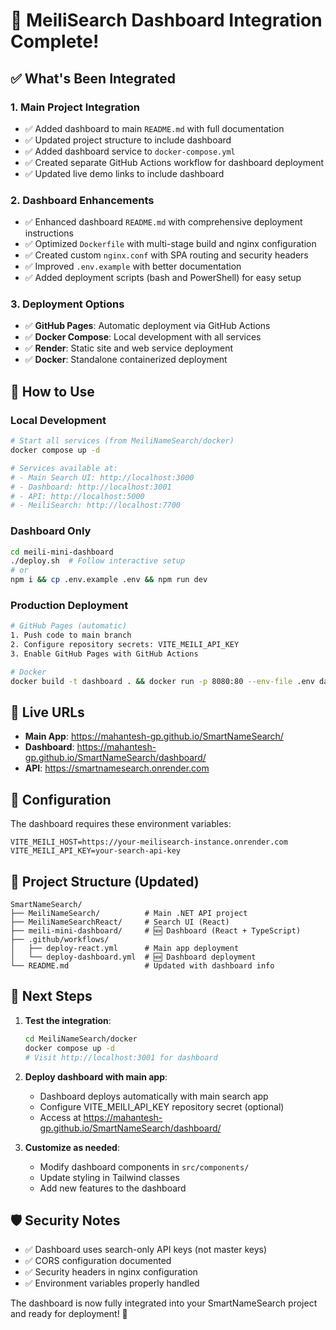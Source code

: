 # 🎉 MeiliSearch Dashboard Integration Complete!

## ✅ What's Been Integrated

### 1. **Main Project Integration**
- ✅ Added dashboard to main `README.md` with full documentation
- ✅ Updated project structure to include dashboard
- ✅ Added dashboard service to `docker-compose.yml`
- ✅ Created separate GitHub Actions workflow for dashboard deployment
- ✅ Updated live demo links to include dashboard

### 2. **Dashboard Enhancements**  
- ✅ Enhanced dashboard `README.md` with comprehensive deployment instructions
- ✅ Optimized `Dockerfile` with multi-stage build and nginx configuration
- ✅ Created custom `nginx.conf` with SPA routing and security headers
- ✅ Improved `.env.example` with better documentation
- ✅ Added deployment scripts (bash and PowerShell) for easy setup

### 3. **Deployment Options**
- ✅ **GitHub Pages**: Automatic deployment via GitHub Actions
- ✅ **Docker Compose**: Local development with all services
- ✅ **Render**: Static site and web service deployment
- ✅ **Docker**: Standalone containerized deployment

## 🚀 How to Use

### Local Development
```bash
# Start all services (from MeiliNameSearch/docker)
docker compose up -d

# Services available at:
# - Main Search UI: http://localhost:3000
# - Dashboard: http://localhost:3001  
# - API: http://localhost:5000
# - MeiliSearch: http://localhost:7700
```

### Dashboard Only
```bash
cd meili-mini-dashboard
./deploy.sh  # Follow interactive setup
# or
npm i && cp .env.example .env && npm run dev
```

### Production Deployment
```bash
# GitHub Pages (automatic)
1. Push code to main branch
2. Configure repository secrets: VITE_MEILI_API_KEY
3. Enable GitHub Pages with GitHub Actions

# Docker
docker build -t dashboard . && docker run -p 8080:80 --env-file .env dashboard
```

## 🌟 Live URLs
- **Main App**: https://mahantesh-gp.github.io/SmartNameSearch/
- **Dashboard**: https://mahantesh-gp.github.io/SmartNameSearch/dashboard/
- **API**: https://smartnamesearch.onrender.com

## 🔧 Configuration
The dashboard requires these environment variables:
```
VITE_MEILI_HOST=https://your-meilisearch-instance.onrender.com
VITE_MEILI_API_KEY=your-search-api-key
```

## 📁 Project Structure (Updated)
```
SmartNameSearch/
├── MeiliNameSearch/          # Main .NET API project
├── MeiliNameSearchReact/     # Search UI (React)
├── meili-mini-dashboard/     # 🆕 Dashboard (React + TypeScript)
├── .github/workflows/
│   ├── deploy-react.yml      # Main app deployment
│   └── deploy-dashboard.yml  # 🆕 Dashboard deployment
└── README.md                 # Updated with dashboard info
```

## 🎯 Next Steps

1. **Test the integration**:
   ```bash
   cd MeiliNameSearch/docker
   docker compose up -d
   # Visit http://localhost:3001 for dashboard
   ```

2. **Deploy dashboard with main app**:
   - Dashboard deploys automatically with main search app
   - Configure VITE_MEILI_API_KEY repository secret (optional)
   - Access at https://mahantesh-gp.github.io/SmartNameSearch/dashboard/

3. **Customize as needed**:
   - Modify dashboard components in `src/components/`
   - Update styling in Tailwind classes
   - Add new features to the dashboard

## 🛡️ Security Notes
- ✅ Dashboard uses search-only API keys (not master keys)
- ✅ CORS configuration documented
- ✅ Security headers in nginx configuration
- ✅ Environment variables properly handled

The dashboard is now fully integrated into your SmartNameSearch project and ready for deployment! 🎉